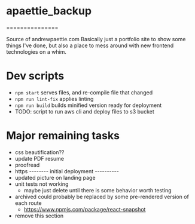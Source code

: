 # apaettie_backup
===============

Source of andrewpaettie.com
Basically just a portfolio site to show some things I've done, but also a place to mess around with new frontend technologies on a whim.

# Dev scripts

 - `npm start` serves files, and re-compile file that changed
 - `npm run lint-fix` applies linting
 - `npm run build` builds minified version ready for deployment
 - TODO: script to run aws cli and deploy files to s3 bucket

# Major remaining tasks

 - css beautification??
 - update PDF resume
 - proofread
 - https
 -------- initial deployment ----------
 - updated picture on landing page
 - unit tests not working
   - maybe just delete until there is some behavior worth testing
 - archived could probably be replaced by some pre-rendered version of each route
    - https://www.npmjs.com/package/react-snapshot
 - remove this section